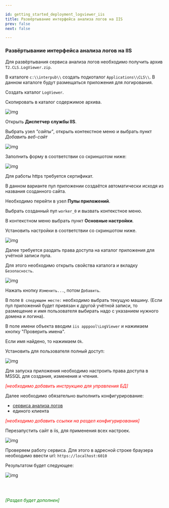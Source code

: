 ```yaml
---

id: getting_started_deployment_logviewer_iis
title: Развёртывание интерфейса анализа логов на IIS
prev: false
next: false 

---
```


### Развёртывание  интерфейса анализа логов на IIS

Для развёртывания сервиса анализа логов необходимо получить архив ```T2.CLS.LogViewer.zip```.

В каталоге ```с:\\interpub\\``` создать подкоталог ```Applications\\CLS\\```.
В данном каталоге будут размещаться приложения для логирования. 

Создать каталог ```LogViewer```.

Скопировать в каталог содержимое архива.

![img](../../../_assets/Unpack_logviewer.png)

Открыть **Диспетчер службы IIS**.

Выбрать узел *"сайты"*, открыть контекстное меню и выбрать пункт *Добавить веб-сайт*

![img](../../../_assets/IIS_Add_Web_Site.png)

Заполнить форму в соответствии со скриншотом ниже:

![img](../../../_assets/IIS_Add_LogViewer.png)

Для работы https требуется сертификат. 

В данном варианте пул приложении создаётся автоматически исходя из названия созданного сайта. 

Необходимо перейти в узел **Пулы приложений**.

Выбрать созданный пул  ```worker_0``` и вызвать контекстное меню. 

В контекстном меню выбрать пункт **Основные настройки**.

Установить настройки в соответствии со скриншотом ниже.

![img](../../../_assets/Pull_Settings_LogViewer.png)

Далее требуется раздать права доступа на каталог приложения для учётной записи пула.

Для этого необходимо открыть свойства каталога и вкладку ```Безопасность```. 

![img](../../../_assets/Folder_Props_Secure_LogViewer.png)

Нажать кнопку ```Изменить...```, потом ```Добавить```.

В поле ```В следующем месте:``` необходимо выбрать текущую машину. (Если пул приложений будет привязан к другой учётной записи, то размещение и имя пользователя выбирать надо с указанием нужного домена и логина).

В поле имени объекта вводим ```iis apppool\LogViewer``` и нажимаем кнопку "Проверить имена".

Если имя найдено, то нажимаем ```Ok```.

Установить для пользователя полный доступ:

![img](../../../_assets/folder_props_accs_full_LogViewer.png)

Для запуска приложения необходимо настроить права доступа в MSSQL для создания, изменения и чтения.

<font color="red">*\[необходимо добавить инструкцию для управления БД\]*</font>


Далее необходимо обязательно выполнить конфигурирование:
* [сервиса анализа логов](../../../configuration/common_settings/xumapi)
* единого клиента

<font color="red">*\[необходимо добавить ссылки на раздел конфигурирования\]*</font>

Перезапустить сайт в iis, для применения всех настроек.

![img](../../../_assets/IIS_site_restart_LogViewer.png)

Проверяем работу сервиса. Для этого в адресной строке браузера необходимо ввести url: ```https://localhost:6010```

Результатом будет следующее:

![img](../../../_assets/LogViewer_Start.png)


</br>
</br>

<font color="green">*\[Раздел будет дополнен\]*</font>


